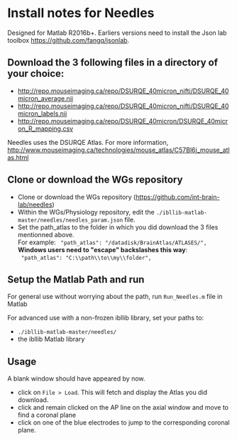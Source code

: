 # Install notes for Needles

Designed for Matlab R2016b+.
Earliers versions need to install the Json lab toolbox https://github.com/fangq/jsonlab.


## Download the 3 following files in a directory of your choice:

-	http://repo.mouseimaging.ca/repo/DSURQE_40micron_nifti/DSURQE_40micron_average.nii
-	http://repo.mouseimaging.ca/repo/DSURQE_40micron_nifti/DSURQE_40micron_labels.nii
-	http://repo.mouseimaging.ca/repo/DSURQE_40micron/DSURQE_40micron_R_mapping.csv

Needles uses the DSURQE Atlas. For more information, http://www.mouseimaging.ca/technologies/mouse_atlas/C57Bl6j_mouse_atlas.html

## Clone or download the WGs repository
-	Clone or download the WGs repository (https://github.com/int-brain-lab/needles)
-	Within the WGs/Physiology repository, edit the `./ibllib-matlab-master/needles/needles_param.json` file.  
-	Set the path_atlas to the folder in which you did download the 3 files mentionned above.  
For example: 
	` "path_atlas": "/datadisk/BrainAtlas/ATLASES/",`  
**Windows users need to "escape" backslashes this way**:  
	` "path_atlas": "C:\\path\\to\\my\\folder",`  

## Setup the Matlab Path and run

For general use without worrying about the path, run `Run_Needles.m`  file in Matlab

For advanced use with a non-frozen ibllib library, set your paths to:
-	`./ibllib-matlab-master/needles/`
-	the ibllib Matlab library

## Usage
A blank window should have appeared by now.  
-	click on `File > Load`.  This will fetch and display the Atlas you did download.
-	click and remain clicked on the AP line on the axial window and move to find a coronal plane
-	click on one of the blue electrodes to jump to the corresponding coronal plane.

